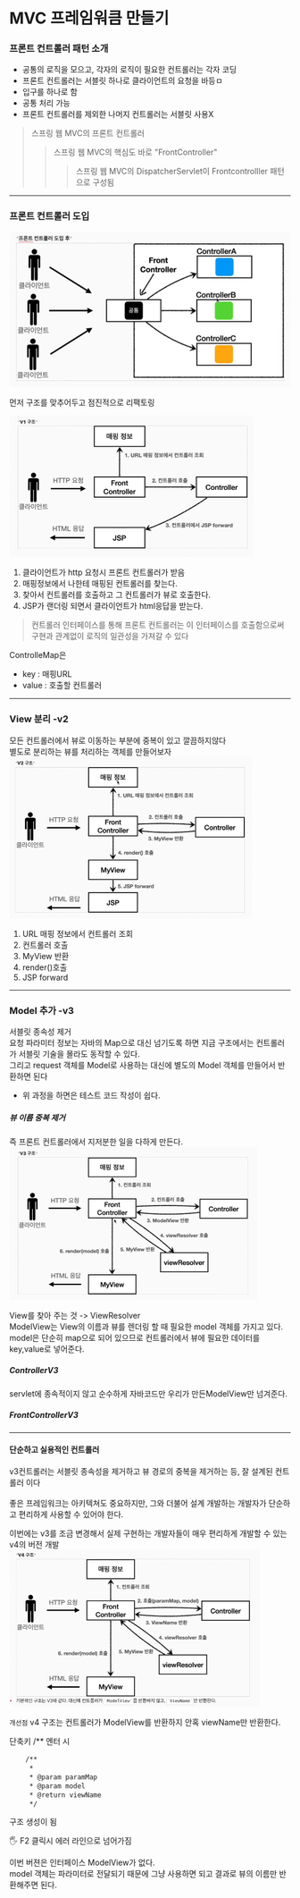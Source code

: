 # MVC 프레임워큼 만들기

### 프론트 컨트롤러 패턴 소개

- 공통의 로직을 모으고, 각자의 로직이 필요한 컨트롤러는 각자 코딩
- 프론트 컨트롤러는 서블릿 하나로 클라이언트의 요청을 바등ㅁ
- 입구를 하나로 함
- 공통 처리 가능
- 프론트 컨트롤러를 제외한 나머지 컨트롤러는 서블릿 사용X

> 스프링 웹 MVC의 프론트 컨트롤러
> > 스프링 웹 MVC의 핵심도 바로 "FrontController"
> >> 스프링 웹 MVC의 DispatcherServlet이 Frontcontrolller 패턴으로 구성됨

------
### 프론트 컨트롤러 도입
![img.png](img.png)

먼저 구조를 맞추어두고 점진적으로 리팩토링<br>

![img_1.png](img_1.png)
1) 클라이언트가 http 요청시 프론트 컨트롤러가 받음
2) 매핑정보에서 나한테 매핑된 컨트롤러를 찾는다.
3) 찾아서 컨트롤러를 호출하고 그 컨트롤러가 뷰로 호출한다.
4) JSP가 랜더링 되면서 클라이언트가 html응답을 받는다.

> 컨트롤러 인터페이스를 통해 프론트 컨트롤러는 이 인터페이스를 호출함으로써 구현과 관계없이 로직의 일관성을 가져갈 수 있다


ControlleMap은 
- key : 매핑URL
- value : 호출할 컨트롤러

-----

### View 분리 -v2
모든 컨트롤러에서 뷰로 이동하는 부분에 중복이 있고 깔끔하지않다<br>
별도로 분리하는 뷰를 처리하는 객체를 만들어보자
![img_2.png](img_2.png)
1) URL 매핑 정보에서 컨트롤러 조회
2) 컨트롤러 호출
3) MyView 반환
4) render()호출
5) JSP forward

----
### Model 추가 -v3
서블릿 종속성 제거<br>
요청 파라미터 정보는 자바의 Map으로 대신 넘기도록 하면 지금 구조에서는 
컨트롤러가 서블릿 기술을 몰라도 동작할 수 있다. <br>
그리고 request 객체를 Model로 사용하는 대신에 별도의 Model 객체를 만들어서 반환하면 된다<br>
- 위 과정을 하면은 테스트 코드 작성이 쉽다.

##### 뷰 이름 중복 제거
즉 프론트 컨트롤러에서 지저분한 일을 다하게 만든다.
![img_3.png](img_3.png)

View를 찾아 주는 것 -> ViewResolver<br>
ModelView는 View의 이름과 뷰를 렌더링 할 때 필요한
model 객체를 가지고 있다. model은 단순히 map으로 되어 있으므로 컨트롤러에서 뷰에 필요한 데이터를 key,value로 넣어준다.

##### ControllerV3
servlet에 종속적이지 않고 순수하게 자바코드만
우리가 만든ModelView만 넘겨준다.

##### FrontControllerV3



----
#### 단순하고 실용적인 컨트롤러

v3컨트롤러는 서블릿 종속성을 제거하고 뷰 경로의 중복을 제거하는 등, 잘 설계된 컨트롤러 이다<br>
<br>
좋은 프레임워크는 아키텍쳐도 중요하지만, 그와 더불어 설계 개발하는 개발자가 단순하고 편리하게 사용할 수 있어야 한다.<br>

이번에는 v3를 조금 변경해서 실제 구현하는 개발자들이 매우 편리하게 개발할 수 있는 v4의 버전 개발<br>
![img_4.png](img_4.png)

`개선점`
v4 구조는 컨트롤러가 ModelView를 반환하지 안혹 viewName만 반환한다.<br>

단축키
/** 엔터 시
```
	/**
	 *
	 * @param paramMap
	 * @param model
	 * @return viewName
	 */
```
구조 생성이 됨<br>

🖐 F2 클릭시 에러 라인으로 넘어가짐<br>

이번 버젼은 인터페이스 ModelView가 없다.<br>
model 객체는 파라미터로 전달되기 때문에 그냥 사용하면 되고
결과로 뷰의 이름만 반환해주면 된다.<br>































